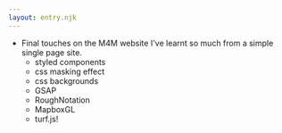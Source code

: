 ```yaml
---
layout: entry.njk
---
```


- Final touches on the M4M website I've learnt so much from a simple single page site.
    - styled components
    - css masking effect
    - css backgrounds
    - GSAP
    - RoughNotation
    - MapboxGL
    - turf.js!
    
